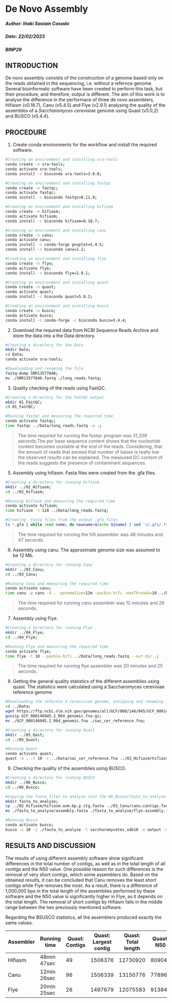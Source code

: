 # De Novo Assembly

##### Author: Iñaki Sasiain Casado #####

##### Date: 22/02/2023

##### BINP29

## INTRODUCTION

De novo assembly consists of the construction of a genome based only on the reads obtained in the sequencing, i.e. without a refernce genome. Several bioinformatic software have been created to perform this task, but their procedure, and therefore, output is different. The aim of this work is to analyse the difference in the performace of three de novo assemblers, Hifiasm (v0.18.7), Canu (v5.4.5) and Flye (v2.9.1) analysing the quality of the assembles of a *Saccharomyces cerevisiae* genome using Quast (v5.0,2) and BUSCO (v5.4.4).

## PROCEDURE

1. Create conda environments for the workflow and install the required software.

```bash
#Creating an environment and installing sra-tools
conda create -n sra-tools;
conda activate sra-tools;
conda install -c bioconda sra-tools=3.0.0;

#Creating an environment and installing fastqc
conda create -n fastqc;
conda activate fastqc;
conda install -c bioconda fastqc=0.11.9;

#Creating an environment and installing hifiasm
conda create -n hifiasm;
conda activate hifiasm;
conda install -c bioconda hifiasm=0.18.7;

#Creating an environment and installing canu
conda create -n canu;
conda activate canu;
conda install -c conda-forge gnuplot=5.4.5;
conda install -c bioconda canu=2.2;

#Creating an environment and installing flye
conda create -n flye;
conda activate flye;
conda install -c bioconda flye=2.9.1;

#Creating an environment and installing quast
conda create -n quast;
conda activate quast;
conda install -c bioconda quast=5.0.2;

#Creating an environment and installing busco
conda create -n busco;
conda activate busco; 
conda install -c conda-forge -c bioconda busco=5.4.4;
```

2. Download the required data from NCBI Sequence Reads Archive and store the data into a the Data directory.

 ```bash
#Creating a directory for the Data
mkdir Data;
cd Data;
conda activate sra-tools;

#Downloading and renaming the file.
fastq-dump SRR13577846;
mv ./SRR13577846.fastq ./long_reads.fastq;
```

3. Quality checking of the reads using FastQC.

```bash
#Creating a directory for the FastQC output
mkdir 01_FastQC;
cd 01_FastQC;

#Running fastqc and measuring the required time 
conda activate fastqc;
time fastqc ../Data/long_reads.fastq -o .;
```

>The time required for running the fastqc program was 31,209 seconds.The per base sequence content shows that the nucleotide content becomes unstable at the end of the reads. Considering, that the amount of reads that exceed that number of bases is really low the observed results can be explained. The measured GC content of the reads suggests the presence of contaminant sequences.

5. Assembly using hifiasm. Fasta files were created from the .gfa files.

```bash
#Creating a directory for running Hifiasm
mkdir ../02_Hifiasm;
cd ../02_Hifiasm;

#Running Hifiasm and measuring the required time 
conda activate hifiasm;
time hifiasm -t 128 ../Data/long_reads.fastq;

#Creating .fasta files from the output .gfa files.
ls *.gfa | while read name; do newname=$(echo ${name} | sed 's/.gfa/.fasta/'); awk '/^S/{print ">"$2"\n"$3}' ${name} > ${newname}; done;
```

>The time required for running the hifi assembler was 48 minutes and 47 seconds.

6. Assembly using canu. The approximate genome size was assumed to be 12 Mb.
```bash
#Creating a directory for running Canu
mkdir ../03_Canu;
cd ../03_Canu;

#Running Canu and measuring the required time 
conda activate canu;
time canu -p canu -d . -genomeSize=12m -pacbio-hifi -maxThreads=10 ../Data/long_reads.fastq;
```
>The time required for running canu assembler was 12 minutes and 26 seconds.

7. Assembly using Flye.
```bash
#Creating a directory for running Flye
mkdir ../04_Flye;
cd ../04_Flye;

#Running Flye and measuring the required time 
conda activate flye;
time flye -t 10 --pacbio-hifi ../Data/long_reads.fastq --out-dir .;
```
>The time required for running flye assembler was 20 minutes and 25 seconds.

8. Getting the general quality statistics of the different assemblies using quast. The statistics were calculated using a Saccharomyces cerevisiae reference genome
```bash
#Downloading the refernce S.cerevisiae genome, unzipping and renaming it.
cd ../Data;
wget https://ftp.ncbi.nlm.nih.gov/genomes/all/GCF/000/146/045/GCF_000146045.2_R64/GCF_000146045.2_R64_genomic.fna.gz;
gunzip GCF_000146045.2_R64_genomic.fna.gz;
mv ./GCF_000146045.2_R64_genomic.fna ./sac_cer_reference.fna;

#Creating a directory for running Quast
mkdir ../05_Qast;
cd ../05_Quast;

#Running Quast
conda activate quast;
quast -o . -t 10 -r ../Data/sac_cer_reference.fna ../02_Hifiasm/hifiasm.asm.bp.p_ctg.fasta ../03_Canu/canu.contigs.fasta ../04_Flye/assembly.fasta;
```

9. Checking the quality of the assemblies using BUSCO.
```bash
#Creating a directory for running BUSCO
mkdir ../06_Busco;
cd ../06_Busco;

#Copying the fasta files to analyse into the 06_Busco/fasta_to_analyse directory
mkdir fasta_to_analyse;
cp ../02_Hifiasm/hifiasm.asm.bp.p_ctg.fasta ../03_Canu/canu.contigs.fasta ../04_Flye/assembly.fasta ./fasta_to_analyse;
mv ./fasta_to_analyse/assembly.fasta ./fasta_to_analyse/flye.assembly.fasta;

#Running Busco
conda activate busco;
busco -c 10 -i ./fasta_to_analyse -l saccharomycetes_odb10 -o output -m genome;
```
## RESULTS AND DISCUSSION

The results of using different assembly software show significant differences in the total number of contigs, as well as in the total length of all contigs and the N50 value. One possible reason for such differences is the removal of very short contigs, which some assemblers do. Based on the obtained results, it can be concluded that Canu removes the least short contigs while Flye removes the most. As a result, there is a difference of 1,000,000 bps in the total length of the assemblies performed by these software  and the N50 value is significantly higher in Flye, as it depends on the total length. The removal of short contigs by Hifiasm falls in the middle range between the two previously mentioned software.

Regarding the BSUSCO statistics, all the assemblers produced exactly the same values.

| Assembler | Running time | Quast: Contigs | Quast:  Largest contig | Quast:  Total length | Quast: N50 | Quast: NG50 | Quast: Missasembles | BUSCO: Complete genes | BUSCO: Fragmented genes | BUSCO: Missing genes | BUSCO: Total genes |
|-----------|--------------|---------|------------------------|----------------------|------------|-------------|---------------------|-----------------------|-------------------------|----------------------|--------------------|
| Hifiasm   | 48min 47sec  |      49 |                1506376 |             12730920 |     809047 |      809047 |                 124 |                  2129 |                       2 |                    6 |               2137 |
| Canu      | 12min 26sec  |      96 |                1506339 |             13150776 |     778969 |      808829 |                 114 |                  2129 |                       2 |                    6 |               2137 |
| Flye      | 20min 25sec  |      26 |                1497679 |             12075583 |     913849 |      913849 |                  87 |                  2129 |                       2 |                    6 |               2137 |
